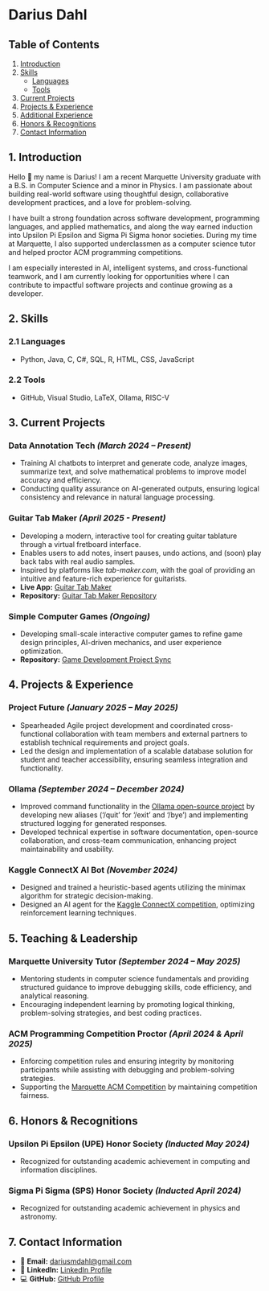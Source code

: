 # Darius Dahl

## Table of Contents
1. [Introduction](#introduction)
2. [Skills](#skills)
   - [Languages](#languages)
   - [Tools](#tools)
3. [Current Projects](#current-projects)
4. [Projects & Experience](#projects--experience)
5. [Additional Experience](#additional-experience)
6. [Honors & Recognitions](#honors--recognitions)
7. [Contact Information](#contact-information)

## 1. Introduction
Hello 👋 my name is Darius! I am a recent Marquette University graduate with a B.S. in Computer Science and a minor in Physics. I am passionate about building real-world software using thoughtful design, collaborative development practices, and a love for problem-solving.

I have built a strong foundation across software development, programming languages, and applied mathematics, and along the way earned induction into Upsilon Pi Epsilon and Sigma Pi Sigma honor societies. During my time at Marquette, I also supported underclassmen as a computer science tutor and helped proctor ACM programming competitions.

I am especially interested in AI, intelligent systems, and cross-functional teamwork, and I am currently looking for opportunities where I can contribute to impactful software projects and continue growing as a developer.

## 2. Skills

### 2.1 Languages
- Python, Java, C, C#, SQL, R, HTML, CSS, JavaScript

### 2.2 Tools
- GitHub, Visual Studio, LaTeX, Ollama, RISC-V

## 3. Current Projects

### Data Annotation Tech *(March 2024 – Present)*
- Training AI chatbots to interpret and generate code, analyze images, summarize text, and solve mathematical problems to improve model accuracy and efficiency.
- Conducting quality assurance on AI-generated outputs, ensuring logical consistency and relevance in natural language processing.

### Guitar Tab Maker *(April 2025 - Present)*
- Developing a modern, interactive tool for creating guitar tablature through a virtual fretboard interface.  
- Enables users to add notes, insert pauses, undo actions, and (soon) play back tabs with real audio samples.  
- Inspired by platforms like *tab-maker.com*, with the goal of providing an intuitive and feature-rich experience for guitarists.  
- **Live App:** [Guitar Tab Maker](https://guitar-tab-maker.streamlit.app/)  
- **Repository:** [Guitar Tab Maker Repository](https://github.com/DariusDahl/guitar-tab-maker)  

### Simple Computer Games *(Ongoing)*  
- Developing small-scale interactive computer games to refine game design principles, AI-driven mechanics, and user experience optimization.  
- **Repository:** [Game Development Project Sync](https://github.com/DariusDahl/Game-Development-Project-Sync)

## 4. Projects & Experience

### Project Future *(January 2025 – May 2025)*  
- Spearheaded Agile project development and coordinated cross-functional collaboration with team members and external partners to establish technical requirements and project goals.
- Led the design and implementation of a scalable database solution for student and teacher accessibility, ensuring seamless integration and functionality.

### Ollama *(September 2024 – December 2024)*
- Improved command functionality in the [Ollama open-source project](https://ollama.com/) by developing new aliases (‘/quit’ for ‘/exit’ and ‘/bye’) and implementing structured logging for generated responses.
- Developed technical expertise in software documentation, open-source collaboration, and cross-team communication, enhancing project maintainability and usability.

### Kaggle ConnectX AI Bot *(November 2024)*
- Designed and trained a heuristic-based agents utilizing the minimax algorithm for strategic decision-making.  
- Designed an AI agent for the [Kaggle ConnectX competition](https://www.kaggle.com/competitions/connectx), optimizing reinforcement learning techniques.

## 5. Teaching & Leadership

### Marquette University Tutor *(September 2024 – May 2025)*
- Mentoring students in computer science fundamentals and providing structured guidance to improve debugging skills, code efficiency, and analytical reasoning.  
- Encouraging independent learning by promoting logical thinking, problem-solving strategies, and best coding practices.

### ACM Programming Competition Proctor *(April 2024 & April 2025)*
- Enforcing competition rules and ensuring integrity by monitoring participants while assisting with debugging and problem-solving strategies.  
- Supporting the [Marquette ACM Competition](https://mu.acm.org/competition) by maintaining competition fairness.

## 6. Honors & Recognitions

### Upsilon Pi Epsilon (UPE) Honor Society *(Inducted May 2024)*
- Recognized for outstanding academic achievement in computing and information disciplines.

### Sigma Pi Sigma (SPS) Honor Society *(Inducted April 2024)* 
- Recognized for outstanding academic achievement in physics and astronomy.

## 7. Contact Information
- 📧 **Email:** dariusmdahl@gmail.com  
- 🔗 **LinkedIn:** [LinkedIn Profile](https://www.linkedin.com/in/darius-dahl-a19bb9252/)  
- 💻 **GitHub:** [GitHub Profile](https://github.com/DariusDahl)
